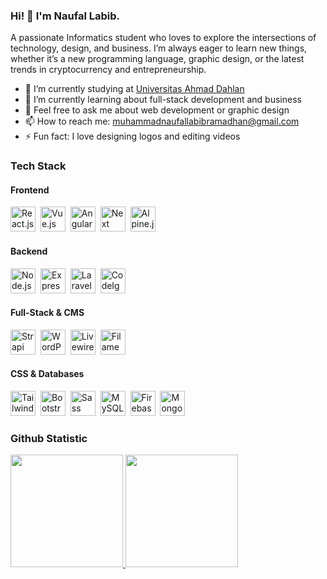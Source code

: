 ### Hi! 👋 I'm Naufal Labib.

A passionate Informatics student who loves to explore the intersections of technology, design, and business. I’m always eager to learn new things, whether it’s a new programming language, graphic design, or the latest trends in cryptocurrency and entrepreneurship.

- 🔭 I’m currently studying at <a href="https://uad.ac.id/">Universitas Ahmad Dahlan</a>
- 🌱 I’m currently learning about full-stack development and business
- 💬 Feel free to ask me about web development or graphic design
- 📫 How to reach me: muhammadnaufallabibramadhan@gmail.com
- ⚡ Fun fact: I love designing logos and editing videos

### Tech Stack

#### Frontend
<p align="left">
  <a href="https://reactjs.org/"><img alt="React.js" title="React.js" width="40px" src="https://cdn.worldvectorlogo.com/logos/react-2.svg" /></a>&nbsp;
  <a href="https://vuejs.org/"><img alt="Vue.js" title="Vue.js" width="40px" src="https://upload.wikimedia.org/wikipedia/commons/9/95/Vue.js_Logo_2.svg" /></a>&nbsp;
  <a href="https://angular.io/"><img alt="Angular.js" title="Angular.js" width="40px" src="https://upload.wikimedia.org/wikipedia/commons/c/cf/Angular_full_color_logo.svg" /></a>&nbsp;
  <a href="https://nextjs.org/"><img alt="Next" title="Next (React SSR Framework)" width="40px" src="https://iconape.com/wp-content/files/gm/82643/svg/next-js.svg" /></a>&nbsp;
  <a href="https://alpinejs.dev/"><img alt="Alpine.js" title="Alpine.js" width="40px" src="https://cdn.jsdelivr.net/gh/devicons/devicon/icons/alpinejs/alpinejs-original.svg" /></a>
</p>

#### Backend
<p align="left">
  <a href="https://nodejs.org/"><img alt="Node.js" title="Node.js" width="40px" src="https://upload.wikimedia.org/wikipedia/commons/d/d9/Node.js_logo.svg" /></a>&nbsp;
  <a href="https://expressjs.com/"><img alt="Express.js" title="Express.js" width="40px" src="https://upload.wikimedia.org/wikipedia/commons/6/64/Expressjs.png" /></a>&nbsp;
  <a href="https://laravel.com/"><img alt="Laravel" title="Laravel" width="40px" src="https://cdn.worldvectorlogo.com/logos/laravel-2.svg" /></a>&nbsp;
  <a href="https://codeigniter.com/"><img alt="CodeIgniter" title="CodeIgniter" width="40px" src="https://cdn.worldvectorlogo.com/logos/codeigniter.svg" /></a>
</p>

#### Full-Stack & CMS
<p align="left">
  <a href="https://strapi.io/"><img alt="Strapi" title="Strapi" width="40px" src="https://cdn.worldvectorlogo.com/logos/strapi-2.svg" /></a>&nbsp;
  <a href="https://wordpress.org/"><img alt="WordPress" title="WordPress" width="40px" src="https://upload.wikimedia.org/wikipedia/commons/0/09/Wordpress-Logo.svg" /></a>&nbsp;
  <a href="https://laravel-livewire.com/"><img alt="Livewire" title="Livewire" width="40px" src="https://laravel-livewire.com/img/logo.svg" /></a>&nbsp;
  <a href="https://filamentphp.com/"><img alt="Filament" title="Filament" width="40px" src="https://img.shields.io/badge/Filament-2d3748?style=for-the-badge&logo=laravel&logoColor=white" /></a>
</p>

#### CSS & Databases
<p align="left">
  <a href="https://tailwindcss.com/"><img alt="Tailwind CSS" title="Tailwind CSS" width="40px" src="https://upload.wikimedia.org/wikipedia/commons/d/d5/Tailwind_CSS_Logo.svg" /></a>&nbsp;
  <a href="https://getbootstrap.com/"><img alt="Bootstrap" title="Bootstrap" width="40px" src="https://upload.wikimedia.org/wikipedia/commons/b/b2/Bootstrap_logo.svg" /></a>&nbsp;
  <a href="https://sass-lang.com/"><img alt="Sass" title="Sass" width="40px" src="https://upload.wikimedia.org/wikipedia/commons/9/96/Sass_Logo_Color.svg" /></a>&nbsp;
  <a href="https://www.mysql.com/"><img alt="MySQL" title="MySQL" width="40px" src="https://www.mysql.com/common/logos/logo-mysql-170x115.png" /></a>&nbsp;
  <a href="https://firebase.google.com/"><img alt="Firebase" title="Firebase" width="40px" src="https://www.vectorlogo.zone/logos/firebase/firebase-icon.svg" /></a>&nbsp;
  <a href="https://www.mongodb.com/"><img alt="MongoDB" title="MongoDB" width="40px" src="https://cdn.worldvectorlogo.com/logos/mongodb-icon-1.svg" /></a>
</p>

### Github Statistic
<p align="left">
<a href="https://github.com/Naufallabibb">
  <img height="180em" src="https://github-readme-stats-eight-theta.vercel.app/api?username=Naufallabibb&show_icons=true&theme=algolia&include_all_commits=true&count_private=true&cache_seconds=1800"/>
  <img height="180em" src="https://github-readme-stats-eight-theta.vercel.app/api/top-langs/?username=Naufallabibb&layout=compact&langs_count=8&theme=algolia&cache_seconds=1800"/>
</a>
</p>
